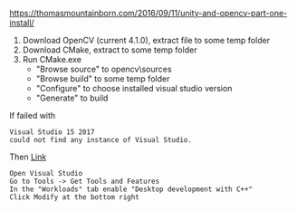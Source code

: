 https://thomasmountainborn.com/2016/09/11/unity-and-opencv-part-one-install/

1. Download OpenCV (current 4.1.0), extract file to some temp folder
2. Download CMake, extract to some temp folder
3. Run CMake.exe
    - "Browse source" to opencv\sources
    - "Browse build" to some temp folder
    - "Configure" to choose installed visual studio version
    - "Generate" to build

If failed with 
``` 
Visual Studio 15 2017
could not find any instance of Visual Studio.
```
Then [Link](https://stackoverflow.com/questions/51668676/cmake-visual-studio-15-2017-could-not-find-any-instance-of-visual-studio)
```
Open Visual Studio
Go to Tools -> Get Tools and Features
In the "Workloads" tab enable "Desktop development with C++"
Click Modify at the bottom right
```
